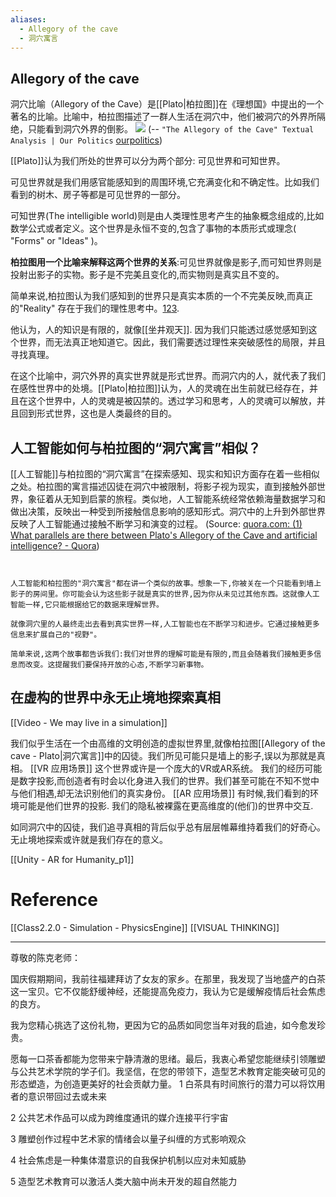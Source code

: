 ```yaml
---
aliases:
  - Allegory of the cave
  - 洞穴寓言
---
```

## Allegory of the cave


洞穴比喻（Allegory of the Cave）是[[Plato|柏拉图]]在《理想国》中提出的一个著名的比喻。比喻中，柏拉图描述了一群人生活在洞穴中，他们被洞穴的外界所隔绝，只能看到洞穴外界的倒影。
![](https://ourpolitics.net/wp-content/uploads/2020/09/Platos-Allegory-of-the-Cave-Featured-Image-1.jpg)
(-- `"The Allegory of the Cave" Textual Analysis | Our Politics` [ourpolitics](https://ourpolitics.net/the-allegory-of-the-cave-textual-analysis/))



[[Plato]]认为我们所处的世界可以分为两个部分:
可见世界和可知世界。

可见世界就是我们用感官能感知到的周围环境,它充满变化和不确定性。比如我们看到的树木、房子等都是可见世界的一部分。

可知世界(The intelligible world)则是由人类理性思考产生的抽象概念组成的,比如数学公式或者定义。这个世界是永恒不变的,包含了事物的本质形式或理念( "Forms" or "Ideas" )。

**柏拉图用一个比喻来解释这两个世界的关系**:可见世界就像是影子,而可知世界则是投射出影子的实物。影子是不完美且变化的,而实物则是真实且不变的。

简单来说,柏拉图认为我们感知到的世界只是真实本质的一个不完美反映,而真正的"Reality" 存在于我们的理性思考中。[1](https://www.sparknotes.com/philosophy/republic/characters/)[2](https://www.qcc.cuny.edu/socialsciences/ppecorino/intro_text/chapter%202%20greeks/Plato_Republic.htm)[3](https://physics.weber.edu/carroll/honors/Plato.htm).

他认为，人的知识是有限的，就像[[坐井观天]]. 因为我们只能透过感觉感知到这个世界，而无法真正地知道它。因此，我们需要透过理性来突破感性的局限，并且寻找真理。

在这个比喻中，洞穴外界的真实世界就是形式世界。而洞穴内的人，就代表了我们在感性世界中的处境。[[Plato|柏拉图]]认为，人的灵魂在出生前就已经存在，并且在这个世界中，人的灵魂是被囚禁的。透过学习和思考，人的灵魂可以解放，并且回到形式世界，这也是人类最终的目的。
## 人工智能如何与柏拉图的“洞穴寓言”相似？
[[人工智能]]与柏拉图的“洞穴寓言”在探索感知、现实和知识方面存在着一些相似之处。柏拉图的寓言描述囚徒在洞穴中被限制，将影子视为现实，直到接触外部世界，象征着从无知到启蒙的旅程。类似地，人工智能系统经常依赖海量数据学习和做出决策，反映出一种受到所接触信息影响的感知形式。洞穴中的上升到外部世界反映了人工智能通过接触不断学习和演变的过程。
(Source:  [quora.com: (1) What parallels are there between Plato's Allegory of the Cave and artificial intelligence? - Quora](https://www.quora.com/What-parallels-are-there-between-Platos-Allegory-of-the-Cave-and-artificial-intelligence))

```


人工智能和柏拉图的"洞穴寓言"都在讲一个类似的故事。想象一下,你被关在一个只能看到墙上影子的房间里。你可能会认为这些影子就是真实的世界,因为你从未见过其他东西。这就像人工智能一样,它只能根据给它的数据来理解世界。

就像洞穴里的人最终走出去看到真实世界一样,人工智能也在不断学习和进步。它通过接触更多信息来扩展自己的"视野"。

简单来说,这两个故事都告诉我们:我们对世界的理解可能是有限的,而且会随着我们接触更多信息而改变。这提醒我们要保持开放的心态,不断学习新事物。
```


## 在虚构的世界中永无止境地探索真相
[[Video - We may live in a simulation]]

我们似乎生活在一个由高维的文明创造的虚拟世界里,就像柏拉图[[Allegory of the cave - Plato|洞穴寓言]]中的囚徒。我们所见可能只是墙上的影子,误以为那就是真相。
[[VR 应用场景]]
这个世界或许是一个庞大的VR或AR系统。
我们的经历可能是数字投影,而创造者有时会以化身进入我们的世界。我们甚至可能在不知不觉中与他们相遇,却无法识别他们的真实身份。
[[AR 应用场景]]
有时候,我们看到的环境可能是他们世界的投影. 我们的隐私被裸露在更高维度的(他们)的世界中交互.

如同洞穴中的囚徒，我们追寻真相的背后似乎总有层层帷幕维持着我们的好奇心。无止境地探索或许就是我们存在的意义。

[[Unity - AR for Humanity_p1]]



# Reference
[[Class2.2.0 - Simulation - PhysicsEngine]]
[[VISUAL THINKING]]



---


尊敬的陈克老师：

国庆假期期间，我前往福建拜访了女友的家乡。在那里，我发现了当地盛产的白茶这一宝贝。它不仅能舒缓神经，还能提高免疫力，我认为它是缓解疫情后社会焦虑的良方。

我为您精心挑选了这份礼物，更因为它的品质如同您当年对我的启迪，如今愈发珍贵。

愿每一口茶香都能为您带来宁静清澈的思绪。最后，我衷心希望您能继续引领雕塑与公共艺术学院的学子们。我坚信，在您的带领下，造型艺术教育定能突破可见的形态塑造，为创造更美好的社会贡献力量。
1 白茶具有时间旅行的潜力可以将饮用者的意识带回过去或未来

2 公共艺术作品可以成为跨维度通讯的媒介连接平行宇宙

3 雕塑创作过程中艺术家的情绪会以量子纠缠的方式影响观众

4 社会焦虑是一种集体潜意识的自我保护机制以应对未知威胁

5 造型艺术教育可以激活人类大脑中尚未开发的超自然能力
